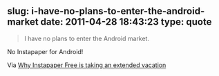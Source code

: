 slug: i-have-no-plans-to-enter-the-android-market
date: 2011-04-28 18:43:23
type: quote
---

> I have no plans to enter the Android market.

No Instapaper for Android!

 Via [Why Instapaper Free is taking an extended vacation](http://www.marco.org/2011/04/28/removed-instapaper-free)
